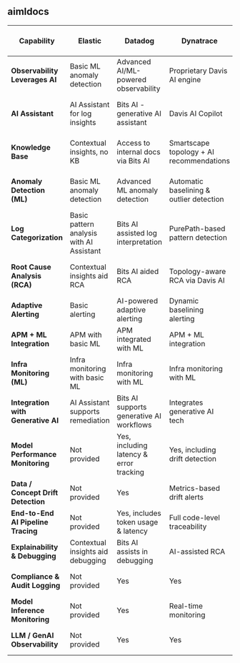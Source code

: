 ## aimldocs

| Capability                         | Elastic                                  | Datadog                                  | Dynatrace                                | IBM Instana + Watson AIOps            |
| ---------------------------------- | ---------------------------------------- | ---------------------------------------- | ---------------------------------------- | ------------------------------------- |
| **Observability Leverages AI**     | Basic ML anomaly detection               | Advanced AI/ML-powered observability     | Proprietary Davis AI engine              | Watson AIOps AI-driven observability  |
| **AI Assistant**                   | AI Assistant for log insights            | Bits AI - generative AI assistant        | Davis AI Copilot                         | Watson AIOps AI insights & automation |
| **Knowledge Base**                 | Contextual insights, no KB               | Access to internal docs via Bits AI      | Smartscape topology + AI recommendations | Knowledge graphs via Watson AIOps     |
| **Anomaly Detection (ML)**         | Basic ML anomaly detection               | Advanced ML anomaly detection            | Automatic baselining & outlier detection | Real-time AI-driven anomaly detection |
| **Log Categorization**             | Basic pattern analysis with AI Assistant | Bits AI assisted log interpretation      | PurePath-based pattern detection         | NLP-driven log grouping               |
| **Root Cause Analysis (RCA)**      | Contextual insights aid RCA              | Bits AI aided RCA                        | Topology-aware RCA via Davis AI          | Watson AIOps causal analysis & RCA    |
| **Adaptive Alerting**              | Basic alerting                           | AI-powered adaptive alerting             | Dynamic baselining alerting              | Predictive alerting                   |
| **APM + ML Integration**           | APM with basic ML                        | APM integrated with ML                   | APM + ML integration                     | AI-powered distributed tracing        |
| **Infra Monitoring (ML)**          | Infra monitoring with basic ML           | Infra monitoring with ML                 | Infra monitoring with ML                 | AI-driven infrastructure optimization |
| **Integration with Generative AI** | AI Assistant supports remediation        | Bits AI supports generative AI workflows | Integrates generative AI tech            | Watson AIOps supports generative AI   |
| **Model Performance Monitoring**   | Not provided                             | Yes, including latency & error tracking  | Yes, including drift detection           | Integrated with Watson AIOps          |
| **Data / Concept Drift Detection** | Not provided                             | Yes                                      | Metrics-based drift alerts               | Integrated with Watson AIOps          |
| **End-to-End AI Pipeline Tracing** | Not provided                             | Yes, includes token usage & latency      | Full code-level traceability             | Integrated AI workflow provenance     |
| **Explainability & Debugging**     | Contextual insights aid debugging        | Bits AI assists in debugging             | AI-assisted RCA                          | Watson AIOps for explainability       |
| **Compliance & Audit Logging**     | Not provided                             | Yes                                      | Yes                                      | Automated compliance checks           |
| **Model Inference Monitoring**     | Not provided                             | Yes                                      | Real-time monitoring                     | Integrated with Watson AIOps          |
| **LLM / GenAI Observability**      | Not provided                             | Yes                                      | Yes                                      | Supported via Watson AIOps            |
